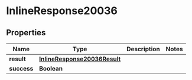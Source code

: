 # InlineResponse20036

## Properties
Name | Type | Description | Notes
------------ | ------------- | ------------- | -------------
**result** | [**InlineResponse20036Result**](InlineResponse20036Result.md) |  | 
**success** | **Boolean** |  | 
